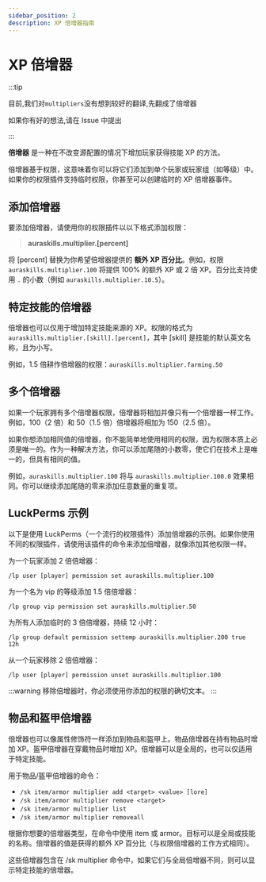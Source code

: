 ```yaml
---
sidebar_position: 2
description: XP 倍增器指南
---
```


# XP 倍增器

:::tip

目前,我们对`multipliers`没有想到较好的翻译,先翻成了倍增器

如果你有好的想法,请在 Issue 中提出

:::

**倍增器** 是一种在不改变源配置的情况下增加玩家获得技能 XP 的方法。

倍增器基于权限，这意味着你可以将它们添加到单个玩家或玩家组（如等级）中。如果你的权限插件支持临时权限，你甚至可以创建临时的 XP 倍增器事件。

## 添加倍增器

要添加倍增器，请使用你的权限插件以以下格式添加权限：

> **auraskills.multiplier.\[percent]**

将 \[percent] 替换为你希望倍增器提供的 **额外 XP 百分比**。例如，权限 `auraskills.multiplier.100` 将提供 100% 的额外 XP 或 2 倍 XP。百分比支持使用 `.` 的小数（例如 `auraskills.multiplier.10.5`）。

## 特定技能的倍增器

倍增器也可以仅用于增加特定技能来源的 XP。权限的格式为 `auraskills.multiplier.[skill].[percent]`，其中 \[skill] 是技能的默认英文名称，且为小写。

例如，1.5 倍耕作倍增器的权限：`auraskills.multiplier.farming.50`

## 多个倍增器

如果一个玩家拥有多个倍增器权限，倍增器将相加并像只有一个倍增器一样工作。例如，100（2 倍）和 50（1.5 倍）倍增器将相加为 150（2.5 倍）。

如果你想添加相同值的倍增器，你不能简单地使用相同的权限，因为权限本质上必须是唯一的。作为一种解决方法，你可以添加尾随的小数零，使它们在技术上是唯一的，但具有相同的值。

例如，`auraskills.multiplier.100` 将与 `auraskills.multiplier.100.0` 效果相同。你可以继续添加尾随的零来添加任意数量的重复项。

## LuckPerms 示例

以下是使用 LuckPerms（一个流行的权限插件）添加倍增器的示例。如果你使用不同的权限插件，请使用该插件的命令来添加倍增器，就像添加其他权限一样。

为一个玩家添加 2 倍倍增器：

```
/lp user [player] permission set auraskills.multiplier.100
```

为一个名为 vip 的等级添加 1.5 倍倍增器：

```
/lp group vip permission set auraskills.multiplier.50
```

为所有人添加临时的 3 倍倍增器，持续 12 小时：

```
/lp group default permission settemp auraskills.multiplier.200 true 12h
```

从一个玩家移除 2 倍倍增器：

```
/lp user [player] permission unset auraskills.multiplier.100
```

:::warning
移除倍增器时，你必须使用你添加的权限的确切文本。
:::

## 物品和盔甲倍增器

倍增器也可以像属性修饰符一样添加到物品和盔甲上。物品倍增器在持有物品时增加 XP。盔甲倍增器在穿戴物品时增加 XP。倍增器可以是全局的，也可以仅适用于特定技能。

用于物品/盔甲倍增器的命令：

* `/sk item/armor multiplier add <target> <value> [lore]`
* `/sk item/armor multiplier remove <target>`
* `/sk item/armor multiplier list`
* `/sk item/armor multiplier removeall`

根据你想要的倍增器类型，在命令中使用 item 或 armor。目标可以是全局或技能的名称。倍增器的值是获得的额外 XP 百分比（与权限倍增器的工作方式相同）。

这些倍增器包含在 /sk multiplier 命令中，如果它们与全局倍增器不同，则可以显示特定技能的倍增器。
